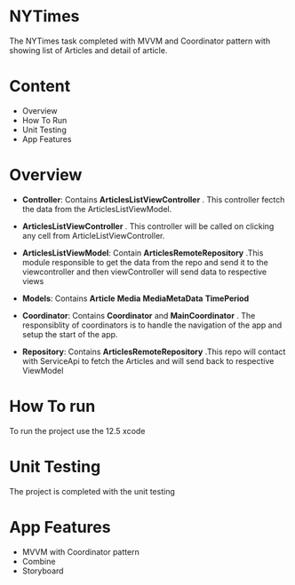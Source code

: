 # NYTimes
The NYTimes task completed with MVVM  and Coordinator pattern with showing list of Articles and detail of article.

# Content

 * Overview
 * How To Run
 * Unit Testing 
 * App Features

 # Overview
 
 * **Controller**: Contains **ArticlesListViewController** . This controller fectch the data from the ArticlesListViewModel. 
 * **ArticlesListViewController** . This controller will be called on clicking any cell from ArticleListViewController.
 
 * **ArticlesListViewModel**: Contain **ArticlesRemoteRepository** .This module responsible to get the data from the repo and send it to the viewcontroller and then viewController will send data to respective views
 
 * **Models**: Contains   **Article**  **Media**  **MediaMetaData**  **TimePeriod**

 * **Coordinator**: Contains **Coordinator** and **MainCoordinator** . The responsiblity of coordinators is to handle the navigation of the app and setup the start of the app.
 
 * **Repository**: Contains **ArticlesRemoteRepository** .This repo will contact with ServiceApi to fetch the Articles and will send back to respective ViewModel
 

# How To run

To run the project use the 12.5 xcode

# Unit Testing 
The project is completed with the unit testing


# App Features
* MVVM with Coordinator pattern
* Combine
* Storyboard
